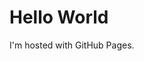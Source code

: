 </head>
<body>
    <h1>Hello World</h1>    
    <p>I'm hosted with GitHub Pages.</p>    
</body>
</html>
